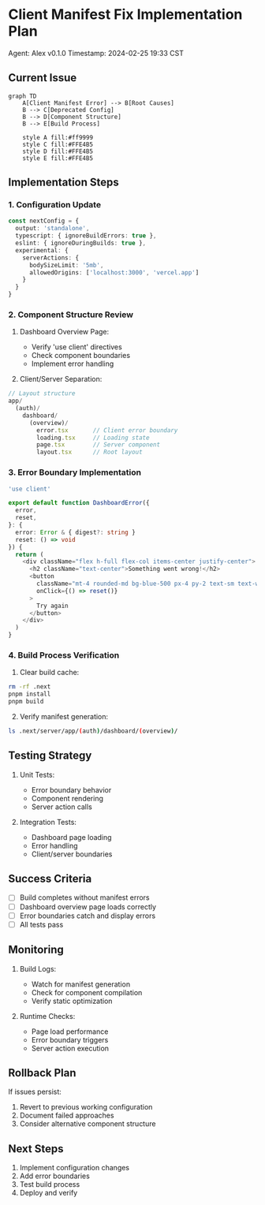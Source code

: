 # Client Manifest Fix Implementation Plan
Agent: Alex v0.1.0
Timestamp: 2024-02-25 19:33 CST

## Current Issue
```mermaid
graph TD
    A[Client Manifest Error] --> B[Root Causes]
    B --> C[Deprecated Config]
    B --> D[Component Structure]
    B --> E[Build Process]
    
    style A fill:#ff9999
    style C fill:#FFE4B5
    style D fill:#FFE4B5
    style E fill:#FFE4B5
```

## Implementation Steps

### 1. Configuration Update
```typescript
const nextConfig = {
  output: 'standalone',
  typescript: { ignoreBuildErrors: true },
  eslint: { ignoreDuringBuilds: true },
  experimental: { 
    serverActions: {
      bodySizeLimit: '5mb',
      allowedOrigins: ['localhost:3000', 'vercel.app']
    }
  }
}
```

### 2. Component Structure Review
1. Dashboard Overview Page:
   - Verify 'use client' directives
   - Check component boundaries
   - Implement error handling

2. Client/Server Separation:
```typescript
// Layout structure
app/
  (auth)/
    dashboard/
      (overview)/
        error.tsx       // Client error boundary
        loading.tsx     // Loading state
        page.tsx        // Server component
        layout.tsx      // Root layout
```

### 3. Error Boundary Implementation
```typescript
'use client'

export default function DashboardError({
  error,
  reset,
}: {
  error: Error & { digest?: string }
  reset: () => void
}) {
  return (
    <div className="flex h-full flex-col items-center justify-center">
      <h2 className="text-center">Something went wrong!</h2>
      <button
        className="mt-4 rounded-md bg-blue-500 px-4 py-2 text-sm text-white"
        onClick={() => reset()}
      >
        Try again
      </button>
    </div>
  )
}
```

### 4. Build Process Verification
1. Clear build cache:
```bash
rm -rf .next
pnpm install
pnpm build
```

2. Verify manifest generation:
```bash
ls .next/server/app/(auth)/dashboard/(overview)/
```

## Testing Strategy
1. Unit Tests:
   - Error boundary behavior
   - Component rendering
   - Server action calls

2. Integration Tests:
   - Dashboard page loading
   - Error handling
   - Client/server boundaries

## Success Criteria
- [ ] Build completes without manifest errors
- [ ] Dashboard overview page loads correctly
- [ ] Error boundaries catch and display errors
- [ ] All tests pass

## Monitoring
1. Build Logs:
   - Watch for manifest generation
   - Check for component compilation
   - Verify static optimization

2. Runtime Checks:
   - Page load performance
   - Error boundary triggers
   - Server action execution

## Rollback Plan
If issues persist:
1. Revert to previous working configuration
2. Document failed approaches
3. Consider alternative component structure

## Next Steps
1. Implement configuration changes
2. Add error boundaries
3. Test build process
4. Deploy and verify
